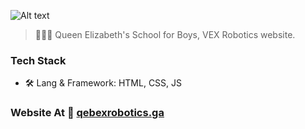 ![Alt text](https://github.com/QEVEXROBOTICS/qevexrobotics.github.io/blob/main/images/favicon.svg)

> 👨🏻‍💻 Queen Elizabeth's School for Boys, VEX Robotics website. 

### Tech Stack

- 🛠 Lang & Framework: HTML, CSS, JS

### Website At 📝 [qebexrobotics.ga](https://qevexrobotics.ga)







